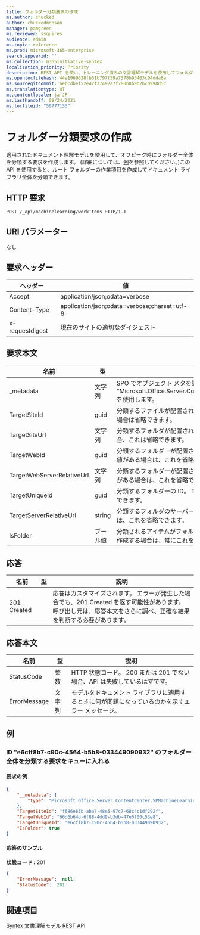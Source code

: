 ```yaml
---
title: フォルダー分類要求の作成
ms.author: chucked
author: chuckedmonson
manager: pamgreen
ms.reviewer: ssquires
audience: admin
ms.topic: reference
ms.prod: microsoft-365-enterprise
search.appverid: ''
ms.collection: m365initiative-syntex
localization_priority: Priority
description: REST API を使い、トレーニング済みの文書理解モデルを使用してフォルダー全体を分類する要求を作成します。
ms.openlocfilehash: 44e1969628fb61b797f59a7378b95403c94dda8a
ms.sourcegitcommit: aebcdbef52e42f37492a7f780b8b9b2bc0998d5c
ms.translationtype: HT
ms.contentlocale: ja-JP
ms.lasthandoff: 09/24/2021
ms.locfileid: "59777133"
---
```

# <a name="create-folder-classification-request"></a>フォルダー分類要求の作成

適用されたドキュメント理解モデルを使用して、オフピーク時にフォルダー全体を分類する要求を作成します。 (詳細については、[例](rest-createfolderclassificationrequest.md#examples)を参照してください。)この API を使用すると、ルート フォルダーの作業項目を作成してドキュメント ライブラリ全体を分類できます。

## <a name="http-request"></a>HTTP 要求

```http
POST /_api/machinelearning/workItems HTTP/1.1
```

## <a name="uri-parameters"></a>URI パラメーター

なし

## <a name="request-headers"></a>要求ヘッダー

| ヘッダー | 値 |
|--------|-------|
|Accept|application/json;odata=verbose|
|Content-Type|application/json;odata=verbose;charset=utf-8|
|x-requestdigest|現在のサイトの適切なダイジェスト|

## <a name="request-body"></a>要求本文

|名前    |型   |説明 |
|--------|-------|------------|
|_metadata|文字列 |SPO でオブジェクト メタを設定します。 常に値 {"type": "Microsoft.Office.Server.ContentCenter.SPMachineLearningWorkItemEntityData"} を使用します。 |
|TargetSiteId|guid|分類するファイルが配置されているサイトの ID。 これは、TargetSiteUrl に値がある場合は省略できます。 |
|TargetSiteUrl|文字列|分類するフォルダが配置されているサイトの完全なURL。 TargeSiteId に値がある場合、これは省略できます。|
|TargetWebId|guid|分類するフォルダーが配置されている Web の ID。 TargetWebServerRelativeUrl に値がある場合は、これを省略できます。 |
|TargetWebServerRelativeUrl|文字列|分類するフォルダーが配置されている Web のサーバー相対 URL。 TargetWebId に値がある場合は、これを省略できます。  |
|TargetUniqueId|guid|分類するフォルダーの ID。 TargetServerRelativeUrl に値がある場合は、これを省略できます。 |
|TargetServerRelativeUrl|string|分類するフォルダのサーバー相対 URL があります。 TargetUniqueId に値がある場合は、これを省略できます。|
|IsFolder|ブール値|分類されるアイテムがフォルダーかどうかを示すフラグ。 フォルダー分類作業項目を作成する場合は、常にこれを true に設定します。 |


## <a name="responses"></a>応答

| 名前   | 型  | 説明|
|--------|-------|------------|
|201 Created| |応答はカスタマイズされます。 エラーが発生した場合でも、201 Created を返す可能性があります。 呼び出し元は、応答本文をさらに調べ、正確な結果を判断する必要があります。|

## <a name="response-body"></a>応答本文

| 名前   | 型  | 説明|
|--------|-------|------------|
|StatusCode |整数 |HTTP 状態コード。 200 または 201 でない場合、API は失敗しているはずです。|
|ErrorMessage |文字列 |モデルをドキュメント ライブラリに適用するときに何が問題になっているのかを示すエラー メッセージ。|

## <a name="examples"></a>例

### <a name="enqueue-a-request-to-classify-a-whole-folder-of-id-e6cff8b7-c90c-4564-b5b8-033449090932"></a>ID "e6cff8b7-c90c-4564-b5b8-033449090932" のフォルダー全体を分類する要求をキューに入れる


#### <a name="sample-request"></a>要求の例

```JSON
{
    "__metadata": {
        "type": "Microsoft.Office.Server.ContentCenter.SPMachineLearningWorkItemEntityData"
    },
    "TargetSiteId": "f686e63b-aba7-48e5-97c7-68c4c1df292f",
    "TargetWebId": "66d6b64d-6f88-4dd9-b3db-47e6f00c53e8",
    "TargetUniqueId": "e6cff8b7-c90c-4564-b5b8-033449090932",
    "IsFolder": true 
}
```

#### <a name="sample-response"></a>応答のサンプル

**状態コード :** 201

```JSON
{
    "ErrorMessage":  null,
    "StatusCode":  201
}
```

## <a name="see-also"></a>関連項目

[Syntex 文書理解モデル REST API](syntex-model-rest-api.md)
